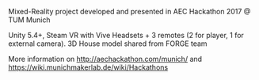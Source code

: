 Mixed-Reality project developed and presented in AEC Hackathon 2017 @ TUM Munich

Unity 5.4+, Steam VR with Vive Headsets + 3 remotes (2 for player, 1 for external camera).
3D House model shared from FORGE team

More information on http://aechackathon.com/munich/ and https://wiki.munichmakerlab.de/wiki/Hackathons
